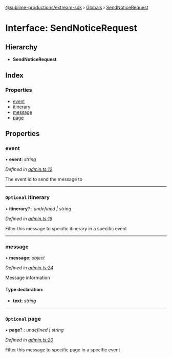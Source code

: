 [@sublime-productions/extream-sdk](../README.md) › [Globals](../globals.md) › [SendNoticeRequest](sendnoticerequest.md)

# Interface: SendNoticeRequest

## Hierarchy

* **SendNoticeRequest**

## Index

### Properties

* [event](sendnoticerequest.md#event)
* [itinerary](sendnoticerequest.md#optional-itinerary)
* [message](sendnoticerequest.md#message)
* [page](sendnoticerequest.md#optional-page)

## Properties

###  event

• **event**: *string*

*Defined in [admin.ts:12](https://github.com/Extream-SaaS/ex-sdk/blob/5d4ea6b/src/admin.ts#L12)*

The event id to send the message to

___

### `Optional` itinerary

• **itinerary**? : *undefined | string*

*Defined in [admin.ts:16](https://github.com/Extream-SaaS/ex-sdk/blob/5d4ea6b/src/admin.ts#L16)*

Filter this message to specific itinerary in a specific event

___

###  message

• **message**: *object*

*Defined in [admin.ts:24](https://github.com/Extream-SaaS/ex-sdk/blob/5d4ea6b/src/admin.ts#L24)*

Message information

#### Type declaration:

* **text**: *string*

___

### `Optional` page

• **page**? : *undefined | string*

*Defined in [admin.ts:20](https://github.com/Extream-SaaS/ex-sdk/blob/5d4ea6b/src/admin.ts#L20)*

Filter this message to specific page in a specific event
